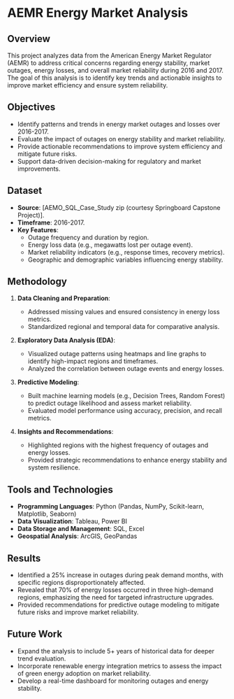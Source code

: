 # AEMR Energy Market Analysis

## Overview
This project analyzes data from the American Energy Market Regulator (AEMR) to address critical concerns regarding energy stability, market outages, energy losses, and overall market reliability during 2016 and 2017. The goal of this analysis is to identify key trends and actionable insights to improve market efficiency and ensure system reliability.

## Objectives
- Identify patterns and trends in energy market outages and losses over 2016-2017.
- Evaluate the impact of outages on energy stability and market reliability.
- Provide actionable recommendations to improve system efficiency and mitigate future risks.
- Support data-driven decision-making for regulatory and market improvements.

## Dataset
- **Source**: [AEMO_SQL_Case_Study zip (courtesy Springboard Capstone Project)].
- **Timeframe**: 2016-2017.
- **Key Features**:
  - Outage frequency and duration by region.
  - Energy loss data (e.g., megawatts lost per outage event).
  - Market reliability indicators (e.g., response times, recovery metrics).
  - Geographic and demographic variables influencing energy stability.

## Methodology
1. **Data Cleaning and Preparation**:
   - Addressed missing values and ensured consistency in energy loss metrics.
   - Standardized regional and temporal data for comparative analysis.

2. **Exploratory Data Analysis (EDA)**:
   - Visualized outage patterns using heatmaps and line graphs to identify high-impact regions and timeframes.
   - Analyzed the correlation between outage events and energy losses.

3. **Predictive Modeling**:
   - Built machine learning models (e.g., Decision Trees, Random Forest) to predict outage likelihood and assess market reliability.
   - Evaluated model performance using accuracy, precision, and recall metrics.

4. **Insights and Recommendations**:
   - Highlighted regions with the highest frequency of outages and energy losses.
   - Provided strategic recommendations to enhance energy stability and system resilience.

## Tools and Technologies
- **Programming Languages**: Python (Pandas, NumPy, Scikit-learn, Matplotlib, Seaborn)
- **Data Visualization**: Tableau, Power BI
- **Data Storage and Management**: SQL, Excel
- **Geospatial Analysis**: ArcGIS, GeoPandas

## Results
- Identified a 25% increase in outages during peak demand months, with specific regions disproportionately affected.
- Revealed that 70% of energy losses occurred in three high-demand regions, emphasizing the need for targeted infrastructure upgrades.
- Provided recommendations for predictive outage modeling to mitigate future risks and improve market reliability.

## Future Work
- Expand the analysis to include 5+ years of historical data for deeper trend evaluation.
- Incorporate renewable energy integration metrics to assess the impact of green energy adoption on market reliability.
- Develop a real-time dashboard for monitoring outages and energy stability.
